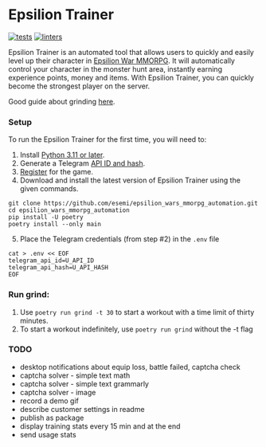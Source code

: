 # Epsilion Trainer

[![tests](https://github.com/esemi/epsilion_wars_mmorpg_automation/actions/workflows/tests.yml/badge.svg?branch=master)](https://github.com/esemi/epsilion_wars_mmorpg_automation/actions/workflows/tests.yml)
[![linters](https://github.com/esemi/epsilion_wars_mmorpg_automation/actions/workflows/linters.yml/badge.svg?branch=master)](https://github.com/esemi/epsilion_wars_mmorpg_automation/actions/workflows/linters.yml)


Epsilion Trainer is an automated tool that allows users to quickly and easily level up their character in [Epsilion War MMORPG](https://t.me/epsilionwarbot?start=ref-537453818).
It will automatically control your character in the monster hunt area, instantly earning experience points, money and items.
With Epsilion Trainer, you can quickly become the strongest player on the server.

Good guide about grinding [here](https://teletype.in/@nathan_banana/3VVnxGQdp). 

### Setup
To run the Epsilion Trainer for the first time, you will need to:
1. Install [Python 3.11 or later](https://www.python.org/downloads/).
2. Generate a Telegram [API ID and hash](https://docs.telethon.dev/en/stable/basic/signing-in.html#signing-in).
3. [Register](https://t.me/epsilionwarbot?start=ref-537453818) for the game.
4. Download and install the latest version of Epsilion Trainer using the given commands.
```shell
git clone https://github.com/esemi/epsilion_wars_mmorpg_automation.git
cd epsilion_wars_mmorpg_automation
pip install -U poetry
poetry install --only main
```

5. Place the Telegram credentials (from step #2) in the `.env` file
```shell
cat > .env << EOF
telegram_api_id=U_API_ID
telegram_api_hash=U_API_HASH
EOF
```

### Run grind:
1. Use `poetry run grind -t 30` to start a workout with a time limit of thirty minutes.
2. To start a workout indefinitely, use `poetry run grind` without the -t flag


### TODO
- desktop notifications about equip loss, battle failed, captcha check
- captcha solver - simple text math
- captcha solver - simple text grammarly
- captcha solver - image
- record a demo gif
- describe customer settings in readme
- publish as package
- display training stats every 15 min and at the end
- send usage stats
